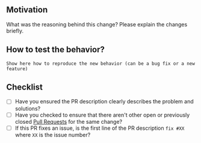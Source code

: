 ## Motivation

What was the reasoning behind this change? Please explain the changes briefly.

## How to test the behavior?
```
Show here how to reproduce the new behavior (can be a bug fix or a new feature)
```

## Checklist

- [ ] Have you ensured the PR description clearly describes the problem and solutions?
- [ ] Have you checked to ensure that there aren't other open or previously closed [Pull Requests](https://github.com/neurodatawithoutborders/matnwb/pulls) for the same change?
- [ ] If this PR fixes an issue, is the first line of the PR description `fix #XX` where `XX` is the issue number?
